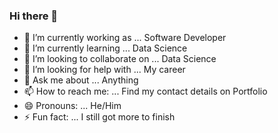 ### Hi there 👋

<!--
**Hemanath17/Hemanath17** is a ✨ _special_ ✨ repository because its `README.md` (this file) appears on your GitHub profile.

Here are some ideas to get you started: -->

- 🔭 I’m currently working as ... Software Developer
- 🌱 I’m currently learning ... Data Science
- 👯 I’m looking to collaborate on ... Data Science
- 🤔 I’m looking for help with ... My career
- 💬 Ask me about ... Anything
- 📫 How to reach me: ... Find my contact details on Portfolio
- 😄 Pronouns: ... He/Him
- ⚡ Fun fact: ... I still got more to finish

